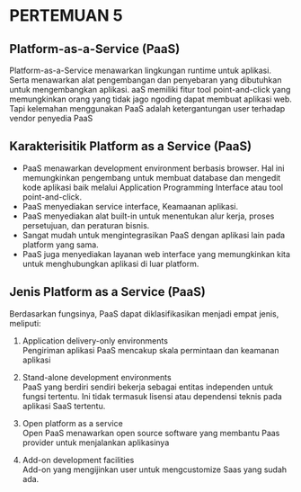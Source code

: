 # PERTEMUAN 5

## Platform-as-a-Service (PaaS)

Platform-as-a-Service menawarkan lingkungan runtime untuk aplikasi. Serta menawarkan alat pengembangan dan penyebaran yang dibutuhkan untuk mengembangkan aplikasi. aaS memiliki fitur tool point-and-click yang memungkinkan orang yang tidak jago ngoding dapat membuat aplikasi web. Tapi kelemahan menggunakan PaaS adalah ketergantungan user terhadap vendor penyedia PaaS

## Karakterisitik Platform as a Service (PaaS)

- PaaS menawarkan development environment  berbasis browser. Hal ini memungkinkan pengembang untuk membuat database dan mengedit kode aplikasi baik melalui Application Programming Interface atau tool point-and-click.
- PaaS menyediakan service interface, Keamaanan aplikasi.
- PaaS menyediakan alat built-in untuk menentukan alur kerja, proses persetujuan, dan peraturan bisnis.
- Sangat mudah untuk mengintegrasikan PaaS dengan aplikasi lain pada platform yang sama.
- PaaS juga menyediakan layanan web interface yang memungkinkan kita untuk menghubungkan aplikasi di luar platform.

## Jenis Platform as a Service (PaaS)
Berdasarkan fungsinya, PaaS dapat diklasifikasikan menjadi empat jenis, meliputi:
1. Application delivery-only environments \
Pengiriman aplikasi PaaS mencakup skala permintaan dan keamanan aplikasi

2. Stand-alone development environments \
PaaS yang berdiri sendiri bekerja sebagai entitas independen untuk fungsi tertentu. Ini tidak termasuk lisensi atau dependensi teknis pada aplikasi SaaS tertentu.

3. Open platform as a service \
Open PaaS menawarkan open source software yang membantu Paas provider untuk menjalankan aplikasinya

4. Add-on development facilities \
Add-on yang mengijinkan user untuk mengcustomize Saas yang sudah ada.

